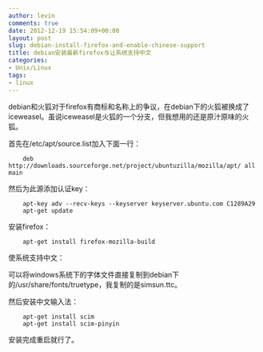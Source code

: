 ```yaml
---
author: levin
comments: true
date: 2012-12-19 15:54:09+00:00
layout: post
slug: debian-install-firefox-and-enable-chinese-support
title: debian安装最新firefox与让系统支持中文
categories:
- Unix/Linux
tags:
- linux
---
```


debian和火狐对于firefox有商标和名称上的争议，在debian下的火狐被换成了iceweasel。虽说iceweasel是火狐的一个分支，但我想用的还是原汁原味的火狐。<!-- more -->

首先在/etc/apt/source.list加入下面一行：

        deb http://downloads.sourceforge.net/project/ubuntuzilla/mozilla/apt/ all main

然后为此源添加认证key：

        apt-key adv --recv-keys --keyserver keyserver.ubuntu.com C1289A29
        apt-get update

安装firefox：

        apt-get install firefox-mozilla-build

使系统支持中文：

可以将windows系统下的字体文件直接复制到debian下的/usr/share/fonts/truetype，我复制的是simsun.ttc。

然后安装中文输入法：

        apt-get install scim
        apt-get install scim-pinyin

安装完成重启就行了。
